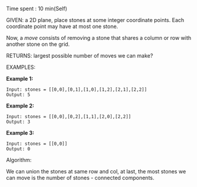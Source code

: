 Time spent :  10 min(Self)

GIVEN: a 2D plane, place stones at some integer coordinate points.  Each coordinate point may have at most one stone.

Now, a *move* consists of removing a stone that shares a column or row with another stone on the grid.

RETURNS: largest possible number of moves we can make?

EXAMPLES: 

**Example 1:**

```
Input: stones = [[0,0],[0,1],[1,0],[1,2],[2,1],[2,2]]
Output: 5
```

**Example 2:**

```
Input: stones = [[0,0],[0,2],[1,1],[2,0],[2,2]]
Output: 3
```

**Example 3:**

```
Input: stones = [[0,0]]
Output: 0
```

Algorithm:

We can union the stones at same row and col, at last, the most stones we can move is the number of stones - connected components.